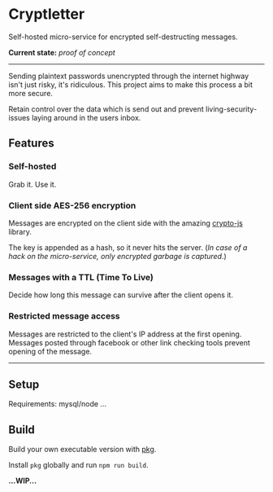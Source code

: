 # Cryptletter

Self-hosted micro-service for encrypted self-destructing messages.

**Current state:** *proof of concept*

---

Sending plaintext passwords unencrypted through the internet highway isn't just risky, it's ridiculous.
This project aims to make this process a bit more secure.

Retain control over the data which is send out and prevent living-security-issues laying around in the users inbox.

## Features

### Self-hosted

Grab it. Use it.

### Client side AES-256 encryption

Messages are encrypted on the client side with the amazing [crypto-js](https://www.npmjs.com/package/crypto-js) library.

The key is appended as a hash, so it never hits the server. (*In case of a hack on the micro-service, only encrypted garbage is captured*.)

### Messages with a TTL (Time To Live)

Decide how long this message can survive after the client opens it.

### Restricted message access

Messages are restricted to the client's IP address at the first opening. Messages posted through facebook or other link checking tools prevent opening of the message.

---

## Setup

Requirements: mysql/node
...

## Build

Build your own executable version with [pkg](https://www.npmjs.com/package/pkg).

Install `pkg` globally and run `npm run build`.

**...WIP...**
